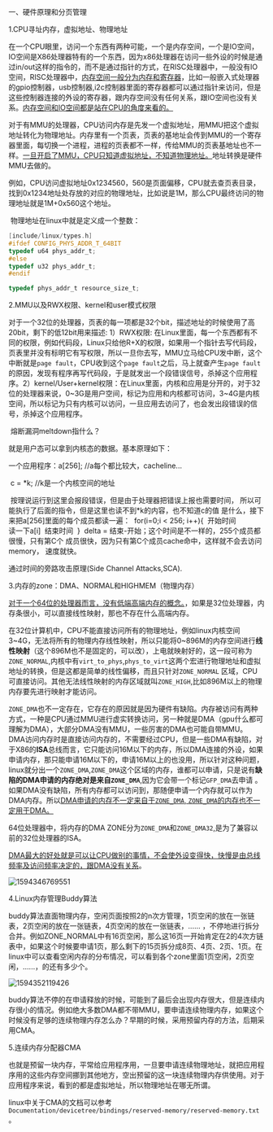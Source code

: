 一、硬件原理和分页管理

1.CPU寻址内存，虚拟地址、物理地址

​     在一个CPU眼里，访问一个东西有两种可能，一个是内存空间，一个是IO空间，IO空间是X86处理器特有的一个东西，因为x86处理器在访问一些外设的时候是通过in/out这样的指令的，而不是通过指针的方式，在RISC处理器中，一般没有IO空间，RISC处理器中，<u>内存空间一般分为内存和寄存器</u>，比如一般嵌入式处理器的gpio控制器，usb控制器,i2c控制器里面的寄存器都可以通过指针来访问，但是这些控制器连接的外设的寄存器，跟内存空间没有任何关系，跟IO空间也没有关系。<u>内存空间和IO空间都是站在CPU的角度来看的。</u>

​	对于有MMU的处理器，CPU访问内存是先发一个虚拟地址，用MMU把这个虚拟地址转化为物理地址。内存里有一个页表，页表的基地址会传到MMU的一个寄存器里面，每切换一个进程，进程的页表都不一样，传给MMU的页表基地址也不一样。<u>一旦开启了MMU，CPU只知道虚拟地址，不知道物理地址。</u>地址转换是硬件MMU去做的。

​	例如，CPU访问虚拟地址0x1234560，560是页面偏移，CPU就去查页表目录，找到0x1234地址处存放的对应的物理地址，比如说是1M，那么CPU最终访问的物理地址就是1M+0x560这个地址。

​	物理地址在linux中就是定义成一个整数：

```c
[include/linux/types.h]
#ifdef CONFIG_PHYS_ADDR_T_64BIT
typedef u64 phys_addr_t;
#else
typedef u32 phys_addr_t;
#endif

typedef phys_addr_t resource_size_t;


```





2.MMU以及RWX权限、kernel和user模式权限

​	对于一个32位的处理器，页表的每一项都是32个bit，描述地址的时候使用了高20bit，剩下的低12bit用来描述: 1）RWX权限: 在Linux里面，每一个东西都有不同的权限，例如代码段，Linux只给他R+X的权限，如果用一个指针去写代码段，页表里并没有标明它有写权限，所以一旦你去写，MMU立马给CPU发中断，这个中断就是```page fault```，CPU收到这个```page fault```之后，马上就查产生```page fault```的原因，发现有程序再写代码段，于是就发出一个段错误信号，杀掉这个应用程序。2）kernel/User+kernel权限：在Linux里面，内核和应用是分开的，对于32位的处理器来说，0~3G是用户空间，标记为应用和内核都可访问，3~4G是内核空间，所以标记为只有内核可以访问，一旦应用去访问了，也会发出段错误的信号，杀掉这个应用程序。



​    熔断漏洞meltdown指什么？

就是用户态可以拿到内核态的数据。基本原理如下：

一个应用程序：a[256]; //a每个都比较大，cacheline...

​				           c = *k; //k是一个内核空间的地址

​							按理说运行到这里会报段错误，但是由于处理器把错误上报也需要时间，
​							所以可能执行了后面的指令，但是这里也读不到*k的内容，也不知道c的值
​							是什么，接下来把a[256]里面的每个成员都读一遍：
​								for(i=0;i < 256; i++)
​								{
​										开始时间	
​										读一下a[i]
​										结束时间
​								}
​							delta = 结束-开始；这个时间是不一样的，255个成员都很慢，只有第C个
​							成员很快，因为只有第C个成员cache命中，这样就不会去访问memory，
​							速度就快。

通过时间的旁路攻击原理(Side Channel Attacks,SCA).

3.内存的zone：DMA、NORMAL和HIGHMEM（物理内存）

​	 <u>对于一个64位的处理器而言，没有低端高端内存的概念。</u>，如果是32位处理器，内存条很小，可以直接线性映射，那也不存在什么高端内存。

​     在32位计算机中，CPU不能直接访问所有的物理地址，例如linux内核空间3~4G，无法将所有的物理内存线性映射，所以只能将0~896M的内存空间进行**线性映射**（这个896M也不是固定的，可以改），上电就映射好的，这一段可称为```ZONE_NORMAL```,内核中有```virt_to_phys```,```phys_to_virt```这两个宏进行物理地址和虚拟地址的转换，但是这都是简单的线性偏移，而且只针对```ZONE_NORMAL```  区域，CPU可直接访问。其他无法线性映射的内存区域就叫```ZONE_HIGH```,比如896M以上的物理内存要先进行映射才能访问。

​	```ZONE_DMA```也不一定存在，它存在的原因就是因为硬件有缺陷。内存被访问有两种方式，一种是CPU通过MMU进行虚实转换访问，另一种就是DMA（gpu什么都可理解为DMA），大部分DMA没有MMU，一些厉害的DMA也可能自带MMU。 DMA访问内存时是直接访问内存的，不需要经过CPU，但是一些DMA有缺陷，对于X86的**ISA**总线而言，它只能访问16M以下的内存，所以DMA连接的外设，如果申请内存，那只能申请16M以下的，申请16M以上的也没用，所以针对这种问题，linux就分出一个```ZONE_DMA```,```ZONE_DMA```这个区域的内存，谁都可以申请，只是说有**缺陷的DMA申请的内存绝对是来自```ZONE_DMA```**,因为它会带一个标记```GFP_DMA```去申请 。如果DMA没有缺陷，所有内存都可以访问到，那随便申请一个内存就可以作为DMA内存。所以<u>DMA申请的内存不一定来自于```ZONE_DMA```, ```ZONE_DMA```的内存也不一定用于DMA。</u> 

64位处理器中，将内存的DMA ZONE分为```ZONE_DMA```和```ZONE_DMA32```,是为了兼容以前的32位处理器的ISA。

<u>DMA最大的好处就是可以让CPU做别的事情，不会使外设变得快，快慢是由总线频率及访问频率决定的，跟DMA没有关系</u>。

![1594346769551](C:\Users\Administrator\AppData\Roaming\Typora\typora-user-images\1594346769551.png)



4.Linux内存管理Buddy算法

​	 buddy算法直面物理内存，空闲页面按照2的n次方管理，1页空闲的放在一张链表，2页空闲的放在一张链表，4页空闲的放在一张链表，...... ，不停地进行拆分合并。例如ZONE_NORMAL中有16页空闲，那么这16页一开始肯定在2的4次方链表中，如果这个时候要申请1页，那么剩下的15页拆分成8页、4页、2页、1页。在linux中可以查看空闲内存的分布情况，可以看到各个zone里面1页空闲，2页空闲，......，的还有多少个。

![1594352119426](C:\Users\Administrator\AppData\Roaming\Typora\typora-user-images\1594352119426.png)

buddy算法不停的在申请释放的时候，可能到了最后会出现内存很大，但是连续内存很小的情况。例如绝大多数DMA都不带MMU，要申请连续物理内存，如果这个时候没有足够的连续物理内存怎么办？早期的时候，采用预留内存的方法，后期采用CMA。

5.连续内存分配器CMA

也就是预留一块内存，平常给应用程序用，一旦要申请连续物理地址，就把应用程序用的这些内存空间挪到其他地方，空出预留的这一块连续物理内存供使用。对于应用程序来说，看到的都是虚拟地址，所以物理地址在哪无所谓。

linux中关于CMA的文档可以参考```Documentation/devicetree/bindings/reserved-memory/reserved-memory.txt ```。

